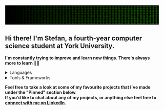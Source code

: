 ![Profile Banner Image](images/github_profile_banner_2.png)


## Hi there! I'm Stefan, a fourth-year computer science student at York University.
**I'm constantly trying to improve and learn new things. There's always more to learn** 👨‍💻


<details>
  <summary>Languages</summary>
  <div>
    <p>
      <a href="https://skillicons.dev">
        <img src="https://skillicons.dev/icons?i=js,ts,php,python,java,go,c" />
      </a>
    </p>
  </div>
</details>

<details>
  <summary>Tools & Frameworks</summary>
  <div>
    <p>
      <a href="https://skillicons.dev">
        <img src="https://skillicons.dev/icons?i=react,tailwind,express,nextjs,laravel,flask,spring,mysql,postgres,sqlite,mongodb,docker,aws" />
      </a>
    </p>
  </div>
</details>


**Feel free to take a look at some of my favourite projects that I've made under the "Pinned" section below.**  
**If you'd like to chat about any of my projects, or anything else feel free to [connect with me on LinkedIn](https://www.linkedin.com/in/stefan-smol/).**

